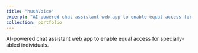 ```yaml
---
title: "hushVoice"
excerpt: "AI-powered chat assistant web app to enable equal access for specially-abled individuals. <br/><img src='/images/500x300.png'>"
collection: portfolio
---
```


AI-powered chat assistant web app to enable equal access for specially-abled individuals.